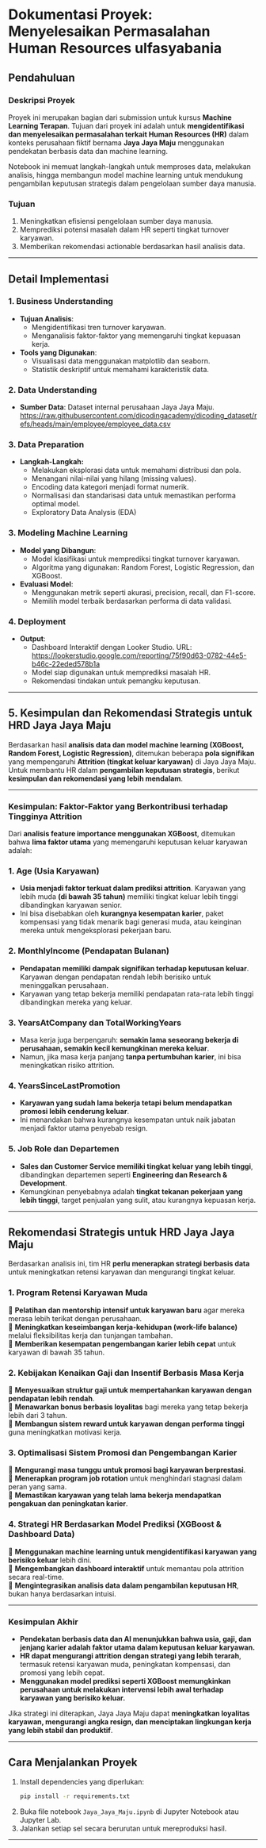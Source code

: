 # Dokumentasi Proyek: **Menyelesaikan Permasalahan Human Resources** ulfasyabania

## Pendahuluan

### Deskripsi Proyek
Proyek ini merupakan bagian dari submission untuk kursus **Machine Learning Terapan**. Tujuan dari proyek ini adalah untuk **mengidentifikasi dan menyelesaikan permasalahan terkait Human Resources (HR)** dalam konteks perusahaan fiktif bernama **Jaya Jaya Maju** menggunakan pendekatan berbasis data dan machine learning.

Notebook ini memuat langkah-langkah untuk memproses data, melakukan analisis, hingga membangun model machine learning untuk mendukung pengambilan keputusan strategis dalam pengelolaan sumber daya manusia.

### Tujuan
1. Meningkatkan efisiensi pengelolaan sumber daya manusia.
2. Memprediksi potensi masalah dalam HR seperti tingkat turnover karyawan.
3. Memberikan rekomendasi actionable berdasarkan hasil analisis data.

---

## Detail Implementasi

### 1. Business Understanding
- **Tujuan Analisis**:
  - Mengidentifikasi tren turnover karyawan.
  - Menganalisis faktor-faktor yang memengaruhi tingkat kepuasan kerja.
- **Tools yang Digunakan**:
  - Visualisasi data menggunakan matplotlib dan seaborn.
  - Statistik deskriptif untuk memahami karakteristik data.

### 2. Data Understanding
- **Sumber Data**: Dataset internal perusahaan Jaya Jaya Maju.
  https://raw.githubusercontent.com/dicodingacademy/dicoding_dataset/refs/heads/main/employee/employee_data.csv

### 3. Data Preparation
- **Langkah-Langkah:**
  - Melakukan eksplorasi data untuk memahami distribusi dan pola.
  - Menangani nilai-nilai yang hilang (missing values).
  - Encoding data kategori menjadi format numerik.
  - Normalisasi dan standarisasi data untuk memastikan performa optimal model.
  - Exploratory Data Analysis (EDA)

### 3. Modeling Machine Learning
- **Model yang Dibangun**:
  - Model klasifikasi untuk memprediksi tingkat turnover karyawan.
  - Algoritma yang digunakan: Random Forest, Logistic Regression, dan XGBoost.
- **Evaluasi Model**:
  - Menggunakan metrik seperti akurasi, precision, recall, dan F1-score.
  - Memilih model terbaik berdasarkan performa di data validasi.

### 4. Deployment
- **Output**:
  - Dashboard Interaktif dengan Looker Studio.
    URL: https://lookerstudio.google.com/reporting/75f90d63-0782-44e5-b46c-22eded578b1a
  - Model siap digunakan untuk memprediksi masalah HR.
  - Rekomendasi tindakan untuk pemangku keputusan.

---

## 5. Kesimpulan dan Rekomendasi Strategis untuk HRD Jaya Jaya Maju
Berdasarkan hasil **analisis data dan model machine learning (XGBoost, Random Forest, Logistic Regression)**, ditemukan beberapa **pola signifikan** yang mempengaruhi **Attrition (tingkat keluar karyawan)** di Jaya Jaya Maju. Untuk membantu HR dalam **pengambilan keputusan strategis**, berikut **kesimpulan dan rekomendasi yang lebih mendalam**.

---

### **Kesimpulan: Faktor-Faktor yang Berkontribusi terhadap Tingginya Attrition**
Dari **analisis feature importance menggunakan XGBoost**, ditemukan bahwa **lima faktor utama** yang memengaruhi keputusan keluar karyawan adalah:

### **1. Age (Usia Karyawan)**
- **Usia menjadi faktor terkuat dalam prediksi attrition**. Karyawan yang lebih muda **(di bawah 35 tahun)** memiliki tingkat keluar lebih tinggi dibandingkan karyawan senior.
- Ini bisa disebabkan oleh **kurangnya kesempatan karier**, paket kompensasi yang tidak menarik bagi generasi muda, atau keinginan mereka untuk mengeksplorasi pekerjaan baru.

### **2. MonthlyIncome (Pendapatan Bulanan)**
- **Pendapatan memiliki dampak signifikan terhadap keputusan keluar**. Karyawan dengan pendapatan rendah lebih berisiko untuk meninggalkan perusahaan.
- Karyawan yang tetap bekerja memiliki pendapatan rata-rata lebih tinggi dibandingkan mereka yang keluar.

### **3. YearsAtCompany dan TotalWorkingYears**
- Masa kerja juga berpengaruh: **semakin lama seseorang bekerja di perusahaan, semakin kecil kemungkinan mereka keluar**.
- Namun, jika masa kerja panjang **tanpa pertumbuhan karier**, ini bisa meningkatkan risiko attrition.

### **4. YearsSinceLastPromotion**
- **Karyawan yang sudah lama bekerja tetapi belum mendapatkan promosi lebih cenderung keluar**.
- Ini menandakan bahwa kurangnya kesempatan untuk naik jabatan menjadi faktor utama penyebab resign.

### **5. Job Role dan Departemen**
- **Sales dan Customer Service memiliki tingkat keluar yang lebih tinggi**, dibandingkan departemen seperti **Engineering dan Research & Development**.
- Kemungkinan penyebabnya adalah **tingkat tekanan pekerjaan yang lebih tinggi**, target penjualan yang sulit, atau kurangnya kepuasan kerja.

---

## **Rekomendasi Strategis untuk HRD Jaya Jaya Maju**
Berdasarkan analisis ini, tim HR **perlu menerapkan strategi berbasis data** untuk meningkatkan retensi karyawan dan mengurangi tingkat keluar.

### **1. Program Retensi Karyawan Muda**  
🔹 **Pelatihan dan mentorship intensif untuk karyawan baru** agar mereka merasa lebih terikat dengan perusahaan.  
🔹 **Meningkatkan keseimbangan kerja-kehidupan (work-life balance)** melalui fleksibilitas kerja dan tunjangan tambahan.  
🔹 **Memberikan kesempatan pengembangan karier lebih cepat** untuk karyawan di bawah 35 tahun.  

### **2. Kebijakan Kenaikan Gaji dan Insentif Berbasis Masa Kerja**  
🔹 **Menyesuaikan struktur gaji untuk mempertahankan karyawan dengan pendapatan lebih rendah**.  
🔹 **Menawarkan bonus berbasis loyalitas** bagi mereka yang tetap bekerja lebih dari 3 tahun.  
🔹 **Membangun sistem reward untuk karyawan dengan performa tinggi** guna meningkatkan motivasi kerja.  

### **3. Optimalisasi Sistem Promosi dan Pengembangan Karier**  
🔹 **Mengurangi masa tunggu untuk promosi bagi karyawan berprestasi**.  
🔹 **Menerapkan program job rotation** untuk menghindari stagnasi dalam peran yang sama.  
🔹 **Memastikan karyawan yang telah lama bekerja mendapatkan pengakuan dan peningkatan karier**.  

### **4. Strategi HR Berdasarkan Model Prediksi (XGBoost & Dashboard Data)**  
🔹 **Menggunakan machine learning untuk mengidentifikasi karyawan yang berisiko keluar** lebih dini.  
🔹 **Mengembangkan dashboard interaktif** untuk memantau pola attrition secara real-time.  
🔹 **Mengintegrasikan analisis data dalam pengambilan keputusan HR**, bukan hanya berdasarkan intuisi.  

---

### **Kesimpulan Akhir**
- **Pendekatan berbasis data dan AI menunjukkan bahwa usia, gaji, dan jenjang karier adalah faktor utama dalam keputusan keluar karyawan.**  
- **HR dapat mengurangi attrition dengan strategi yang lebih terarah**, termasuk retensi karyawan muda, peningkatan kompensasi, dan promosi yang lebih cepat.  
- **Menggunakan model prediksi seperti XGBoost memungkinkan perusahaan untuk melakukan intervensi lebih awal terhadap karyawan yang berisiko keluar.**  

Jika strategi ini diterapkan, Jaya Jaya Maju dapat **meningkatkan loyalitas karyawan, mengurangi angka resign, dan menciptakan lingkungan kerja yang lebih stabil dan produktif**.


---

## Cara Menjalankan Proyek
1. Install dependencies yang diperlukan:
   ```bash
   pip install -r requirements.txt
   ```
3. Buka file notebook `Jaya_Jaya_Maju.ipynb` di Jupyter Notebook atau Jupyter Lab.
4. Jalankan setiap sel secara berurutan untuk mereproduksi hasil.

---
